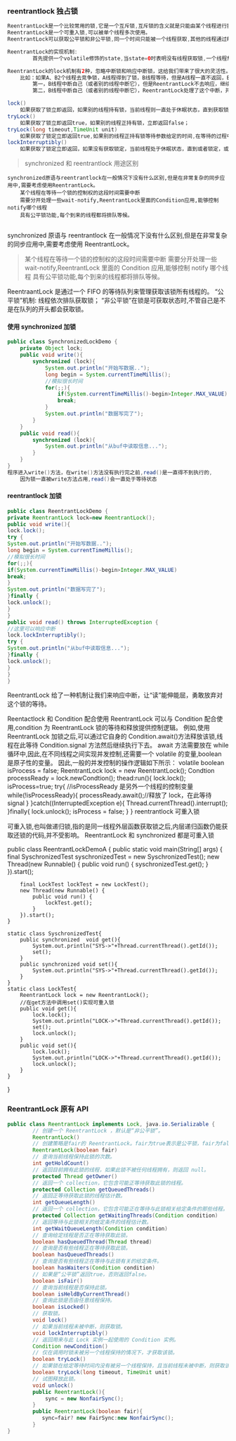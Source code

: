 ### reentrantlock 独占锁

```java
ReentrantLock是一个比较常用的锁,它是一个互斥锁,互斥锁的含义就是只能由某个线程进行操作,其他线程等到释放锁资源之后才能竞争锁。
ReentrantLock是一个可重入锁,可以被单个线程多次使用。
ReentrantLock可以获取公平锁和非公平锁,同一个时间只能被一个线程获取,其他的线程通过FIFO的队列来管理。

ReentrantLock的实现机制:
		首先提供一个volatile修饰的state,当state=0时表明没有线程获取锁,一个线程想要获取锁时,如果state=0,则将state=1,此时线程获取到了锁。其他线程来获取锁时,会判断state,此时state不等于0,将此线程添加到FIFO队列中,并将线程阻塞,当一个线程释放锁时会通知阻塞的线程,使阻塞线程变成可执行线程来竞争锁(判断state是否为0),当一个线程已经获得锁并再次获取锁时,虽然此时state=1此时只需要将state++就好,这样这个线程就可以获取多次锁,实现机制在AbstractQueuedSynchronized的有详细的介绍。

ReentrantLock的lock机制有2种，忽略中断锁和响应中断锁，这给我们带来了很大的灵活性。
	比如：如果A、B2个线程去竞争锁，A线程得到了锁，B线程等待，但是A线程一直不返回，B线程等不及了，想中断自己，不再等待这个锁了，转而处理其他事情。这个时候ReentrantLock就提供了2种机制
		第一，B线程中断自己（或者别的线程中断它），但是ReentrantLock不去响应，继续让B线程等待，你再怎么中断，我全当耳边风（synchronized原语就是如此）
		第二，B线程中断自己（或者别的线程中断它），ReentrantLock处理了这个中断，并且不再等待这个锁的到来，完全放弃。

lock()
	如果获取了锁立即返回，如果别的线程持有锁，当前线程则一直处于休眠状态，直到获取锁
tryLock()
    如果获取了锁立即返回true，如果别的线程正持有锁，立即返回false；
tryLock(long timeout,TimeUnit unit)
	如果获取了锁定立即返回true,如果别的线程正持有锁等待参数给定的时间,在等待的过程中,如果获取了锁定,返回true;如果等待超时,返回false
lockInterruptibly()
	如果获取了锁定立即返回，如果没有获取锁定，当前线程处于休眠状态，直到或者锁定，或者当前线程被别的线程中断
```

> synchronized 和 reentrantlock 用途区别

```
synchronized原语与reentrantlock在一般情况下没有什么区别,但是在非常复杂的同步应用中,需要考虑使用ReentrantLock。
	某个线程在等待一个锁的控制权的这段时间需要中断
	需要分开处理一些wait-notify,ReentrantLock里面的Condition应用,能够控制notify哪个线程
	具有公平锁功能,每个到来的线程都将排队等候。


```

synchronized 原语与 reentrantlock 在一般情况下没有什么区别,但是在非常复杂的同步应用中,需要考虑使用 ReentrantLock。

> 某个线程在等待一个锁的控制权的这段时间需要中断
> 需要分开处理一些 wait-notify,ReentrantLock 里面的 Condition 应用,能够控制 notify 哪个线程
> 具有公平锁功能,每个到来的线程都将排队等候。

ReentraantLock 是通过一个 FIFO 的等待队列来管理获取该锁所有线程的。
“公平锁”机制: 线程依次排队获取锁；
“非公平锁”在锁是可获取状态时,不管自己是不是在队列的开头都会获取锁。

#### 使用 synchronized 加锁

```java
public class SynchronizedLockDemo {
	private Object lock;
	public void write(){
		synchronized (lock){
            System.out.println("开始写数据..");
            long begin = System.currentTimeMillis();
            //模拟很长时间
            for(;;){
                if(System.currentTimeMillis()-begin>Integer.MAX_VALUE)
                break;
            }
            System.out.println("数据写完了");
		}
	}
    public void read(){
        synchronized (lock){
            System.out.println("从buf中读取信息...");
        }
    }
}
程序进入write()方法，在write()方法没有执行完之前,read()是一直得不到执行的,
	因为锁一直被write方法占用,read()会一直处于等待状态
```

#### reentrantlock 加锁

```java
public class ReentrantLockDemo {
private ReentrantLock lock=new ReentrantLock();
public void write(){
lock.lock();
try {
System.out.println("开始写数据..");
long begin = System.currentTimeMillis();
//模拟很长时间
for(;;){
if(System.currentTimeMillis()-begin>Integer.MAX_VALUE)
break;
}
System.out.println("数据写完了");
}finally {
lock.unlock();
}
}
public void read() throws InterruptedException {
//这里可以响应中断
lock.lockInterruptibly();
try {
System.out.println("从buf中读取信息...");
}finally {
lock.unlock();
}
}
}
```

ReentrantLock 给了一种机制让我们来响应中断，让“读”能伸能屈，勇敢放弃对这个锁的等待。

Reentactlock 和 Condition 配合使用
ReentrantLock 可以与 Condition 配合使用,condition 为 ReentrantLock 锁的等待和释放提供控制逻辑。
例如,使用 ReentrantLock 加锁之后,可以通过它自身的 Condition.await()方法释放该锁,线程在此等待 Condition.signal 方法然后继续执行下去。
await 方法需要放在 while 循环中,因此,在不同线程之间实现并发控制,还需要一个 volatile 的变量,boolean 是原子性的变量。
因此,一般的并发控制的操作逻辑如下所示：
volatile boolean isProcess = false;
ReentrantLock lock = new ReentrantLock();
Condtion processReady = lock.newCondtion();
thead:run(){
lock.lock();
isProcess=true;
try{
//isProcessReady 是另外一个线程的控制变量
while(!isProcessReady){
processReady.await();//释放了 lock，在此等待 signal
}
}catch((InterruptedException e){
Thread.currentThread().interrupt();
}finally{
lock.unlock();
isProcess = false;
}
}
reentrantlock 可重入锁

可重入锁,也叫做递归锁,指的是同一线程外层函数获取锁之后,内层递归函数仍能获取还锁的代码,并不受影响。
ReentrantLock 和 synchronized 都是可重入锁

public class ReentrantLockDemoA {
public static void main(String[] args) {
final SyschronizedTest syschronizedTest = new SyschronizedTest();
new Thread(new Runnable() {
public void run() {
syschronizedTest.get();
}
}).start();

```
    final LockTest lockTest = new LockTest();
    new Thread(new Runnable() {
        public void run() {
            lockTest.get();
        }
    }).start();
}

static class SyschronizedTest{
    public synchronized  void get(){
        System.out.println("SYS->"+Thread.currentThread().getId());
        set();
    }
    public synchronized void set(){
        System.out.println("SYS->"+Thread.currentThread().getId());
    }
}
static class LockTest{
    ReentrantLock lock = new ReentrantLock();
    //在get方法中调用set()实现可重入锁
    public void get(){
        lock.lock();
        System.out.println("LOCK->"+Thread.currentThread().getId());
        set();
        lock.unlock();
    }
    public void set(){
        lock.lock();
        System.out.println("LOCK->"+Thread.currentThread().getId());
        lock.unlock();
    }
}
```

}

### ReentrantLock 原有 API

```java
public class ReentrantLock implements Lock, java.io.Serializable {
        // 创建一个 ReentrantLock ，默认是“非公平锁”。
        ReentrantLock()
        // 创建策略是fair的 ReentrantLock。fair为true表示是公平锁，fair为false表示是非公平锁。
        ReentrantLock(boolean fair)
        // 查询当前线程保持此锁的次数。
        int getHoldCount()
        // 返回目前拥有此锁的线程，如果此锁不被任何线程拥有，则返回 null。
        protected Thread getOwner()
        // 返回一个 collection，它包含可能正等待获取此锁的线程。
        protected Collection getQueuedThreads()
        // 返回正等待获取此锁的线程估计数。
        int getQueueLength()
        // 返回一个 collection，它包含可能正在等待与此锁相关给定条件的那些线程。
        protected Collection getWaitingThreads(Condition condition)
        // 返回等待与此锁相关的给定条件的线程估计数。
        int getWaitQueueLength(Condition condition)
        // 查询给定线程是否正在等待获取此锁。
        boolean hasQueuedThread(Thread thread)
        // 查询是否有些线程正在等待获取此锁。
        boolean hasQueuedThreads()
        // 查询是否有些线程正在等待与此锁有关的给定条件。
        boolean hasWaiters(Condition condition)
        // 如果是“公平锁”返回true，否则返回false。
        boolean isFair()
        // 查询当前线程是否保持此锁。
        boolean isHeldByCurrentThread()
        // 查询此锁是否由任意线程保持。
        boolean isLocked()
        // 获取锁。
        void lock()
        // 如果当前线程未被中断，则获取锁。
        void lockInterruptibly()
        // 返回用来与此 Lock 实例一起使用的 Condition 实例。
        Condition newCondition()
        // 仅在调用时锁未被另一个线程保持的情况下，才获取该锁。
        boolean tryLock()
        // 如果锁在给定等待时间内没有被另一个线程保持，且当前线程未被中断，则获取该锁。
        boolean tryLock(long timeout, TimeUnit unit)
        // 试图释放此锁。
        void unlock()
        public ReentrantLock(){
            sync = new NonfairSync();
        }
        public ReentrantLock(boolean fair){
           sync=fair? new FairSync:new NonfairSync();
        }
}
```
